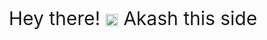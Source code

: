 <p align="center" style="font-size: 30px;"> Hey there! <img height="20" align="center" src="https://media.tenor.com/SNL9_xhZl9oAAAAi/waving-hand-joypixels.gif"> Akash this side </p>

<!--
**AkashDholakiya/AkashDholakiya** is a ✨ _special_ ✨ repository because its `README.md` (this file) appears on your GitHub profile.

Here are some ideas to get you started: 


- 🌱 I’m currently learning ...
- 👯 I’m looking to collaborate on ...
- 🤔 I’m looking for help with ...
- 💬 Ask me about ...
- 📫 How to reach me: ...
- 😄 Pronouns: ...
- ⚡ Fun fact: ...-->

